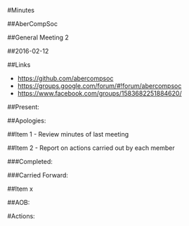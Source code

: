 #Minutes

##AberCompSoc

##General Meeting 2

##2016-02-12

##Links
- https://github.com/abercompsoc
- https://groups.google.com/forum/#!forum/abercompsoc
- https://www.facebook.com/groups/1583682251884620/


##Present:

##Apologies:


##Item 1 - Review minutes of last meeting

##Item 2 - Report on actions carried out by each member

###Completed:

###Carried Forward:

##Item x

##AOB:

#Actions:
